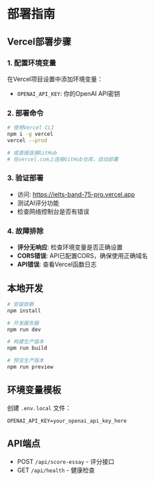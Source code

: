 # 部署指南

## Vercel部署步骤

### 1. 配置环境变量
在Vercel项目设置中添加环境变量：
- `OPENAI_API_KEY`: 你的OpenAI API密钥

### 2. 部署命令
```bash
# 使用Vercel CLI
npm i -g vercel
vercel --prod

# 或直接连接GitHub
# 在vercel.com上连接GitHub仓库，自动部署
```

### 3. 验证部署
- 访问: https://ielts-band-75-pro.vercel.app
- 测试AI评分功能
- 检查网络控制台是否有错误

### 4. 故障排除
- **评分无响应**: 检查环境变量是否正确设置
- **CORS错误**: API已配置CORS，确保使用正确域名
- **API错误**: 查看Vercel函数日志

## 本地开发
```bash
# 安装依赖
npm install

# 开发服务器
npm run dev

# 构建生产版本
npm run build

# 预览生产版本
npm run preview
```

## 环境变量模板
创建 `.env.local` 文件：
```
OPENAI_API_KEY=your_openai_api_key_here
```

## API端点
- POST `/api/score-essay` - 评分接口
- GET `/api/health` - 健康检查